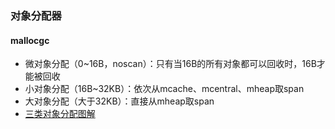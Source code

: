 ### 对象分配器

<link rel="stylesheet" type="text/css" href="../images/jquery.dialog.css">
<script type=text/javascript src="../images/jquery.dialog-code.js"></script>

#### mallocgc
* 微对象分配（0~16B，noscan）：只有当16B的所有对象都可以回收时，16B才能被回收
* 小对象分配（16B~32KB）：依次从mcache、mcentral、mheap取span
* 大对象分配（大于32KB）：直接从mheap取span
* [三类对象分配图解](https://speakerdeck.com/deepu105/go-memory-allocation)

<div class="DialogCode" data-code="mallocgc"></div>
